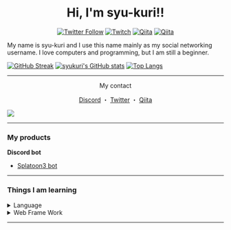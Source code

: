 <h1 align="center">Hi, I'm syu-kuri!!</h1>
<p align="center">
  <a href="https://twitter.com/syukur1ch"><img alt="Twitter Follow" src="https://img.shields.io/twitter/follow/syukur1ch?label=Follow&style=social"></a>
  <a href="https://twitch.tv/syukur1"><img alt="Twitch" src="https://img.shields.io/twitch/status/syukur1?style=social"></a>
  <a href="http://qiita.com/syu-kuri"><img alt="Qiita" src="https://qiita-badge.apiapi.app/s/syu-kuri/posts.svg"></a>
  <a href="http://qiita.com/syu-kuri"><img alt="Qiita" src="https://qiita-badge.apiapi.app/s/syu-kuri/contributions.svg"></a>
</p>

<p>My name is syu-kuri and I use this name mainly as my social networking username. I love computers and programming, but I am still a beginner.</p>

[![GitHub Streak](https://streak-stats.demolab.com/?user=syu-kuri&theme=dark)](https://git.io/streak-stats)
[![syukuri's GitHub stats](https://github-readme-stats.vercel.app/api?username=syu-kuri&show_icons=true)](https://github.com/anuraghazra/github-readme-stats)
[![Top Langs](https://github-readme-stats.vercel.app/api/top-langs/?username=syu-kuri&layout=compact)](https://github.com/anuraghazra/github-readme-stats)

---
<p align="center">My contact</p>
<p align="center">
  <a href="https://discordapp.com/users/426217697592999936">Discord</a>
  ・
  <a href="https://twitter.com/syukur1ch">Twitter</a>
  ・
  <a href="https://qiita.com/syu-kuri">Qiita</a>
</p>

![](https://komarev.com/ghpvc/?username=syu-kuri&color=blueviolet)

---

### My products
**Discord bot**
* [Splatoon3 bot](https://github.com/syu-kuri/Spla3bot)

---
### Things I am learning

<details>
<summary>Language</summary>
  HTML</br>
  CSS</br>
  JavaScript</br>
  Python</br>
  PHP</br>
</details>

<details>
<summary>Web Frame Work</summary>
  Flask</br>
  Laravel</br>
  React</br>
</details>

---
